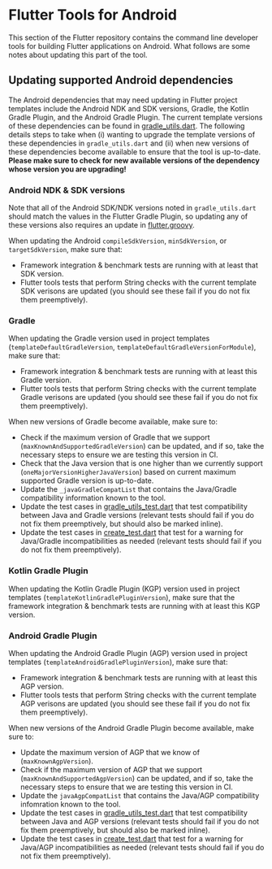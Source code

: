 # Flutter Tools for Android

This section of the Flutter repository contains the command line developer tools
for building Flutter applications on Android. What follows are some notes about
updating this part of the tool.

## Updating supported Android dependencies
The Android dependencies that may need updating in Flutter project templates
include the Android NDK and SDK versions, Gradle, the Kotlin Gradle Plugin,
and the Android Gradle Plugin. The current template versions of these
dependencies can be found in [gradle_utils.dart](gradle_utils.dart). The
following details steps to take when (i) wanting to upgrade the template
versions of these dependencies in `gradle_utils.dart` and (ii) when new
versions of these dependencies become available to ensure that the tool
is up-to-date. **Please make sure to check for new available versions of
the dependency whose version you are upgrading!**

### Android NDK & SDK versions
Note that all of the Android SDK/NDK versions noted in `gradle_utils.dart`
should match the values in the Flutter Gradle Plugin, so updating any of
these versions also requires an update in [flutter.groovy](../../../gradle/src/main/groovy/flutter.groovy).

When updating the Android `compileSdkVersion`, `minSdkVersion`, or
`targetSdkVersion`, make sure that:
- Framework integration & benchmark tests are running with at least that SDK
version.
- Flutter tools tests that perform String checks with the current template
SDK verisons are updated (you should see these fail if you do not fix them
preemptively).

### Gradle
When updating the Gradle version used in project templates
(`templateDefaultGradleVersion`, `templateDefaultGradleVersionForModule`), make
sure that:
- Framework integration & benchmark tests are running with at least this Gradle
version.
- Flutter tools tests that perform String checks with the current template
Gradle verisons are updated (you should see these fail if you do not fix them
preemptively).

When new versions of Gradle become available, make sure to:
- Check if the maximum version of Gradle that we support
(`maxKnownAndSupportedGradleVersion`) can be updated, and if so, take the
necessary steps to ensure we are testing this version in CI.
- Check that the Java version that is one higher than we currently support
(`oneMajorVersionHigherJavaVersion`) based on current maximum supported
Gradle version is up-to-date.
- Update the `_javaGradleCompatList` that contains the Java/Gradle
compatibility information known to the tool.
- Update the test cases in [gradle_utils_test.dart](../../..test/general.shard/android/gradle_utils_test.dart) that test compatibility between Java and Gradle versions
(relevant tests should fail if you do not fix them preemptively, but should also
be marked inline).
- Update the test cases in [create_test.dart](../../../test/commands.shard/permeable/create_test.dart) that test for a warning for Java/Gradle incompatibilities as needed
(relevant tests should fail if you do not fix them preemptively).

### Kotlin Gradle Plugin
When updating the Kotlin Gradle Plugin (KGP) version used in project templates
(`templateKotlinGradlePluginVersion`), make sure that the framework integration
& benchmark tests are running with at least this KGP version.

### Android Gradle Plugin
When updating the Android Gradle Plugin (AGP) version used in project templates
(`templateAndroidGradlePluginVersion`), make sure that:
- Framework integration & benchmark tests are running with at least this AGP
version.
- Flutter tools tests that perform String checks with the current template
AGP verisons are updated (you should see these fail if you do not fix them
preemptively).

When new versions of the Android Gradle Plugin become available, make sure to:
- Update the maximum version of AGP that we know of (`maxKnownAgpVersion`).
- Check if the maximum version of AGP that we support
(`maxKnownAndSupportedAgpVersion`) can be updated, and if so, take the necessary
steps to ensure that we are testing this version in CI.
- Update the `javaAgpCompatList` that contains the Java/AGP compatibility
infomration known to the tool.
- Update the test cases in [gradle_utils_test.dart](../../..test/general.shard/android/gradle_utils_test.dart) that test compatibility between Java and AGP versions
(relevant tests should fail if you do not fix them preemptively, but should also
be marked inline).
- Update the test cases in [create_test.dart](../../../test/commands.shard/permeable/create_test.dart) that test for a warning for Java/AGP incompatibilities as needed
(relevant tests should fail if you do not fix them preemptively).

